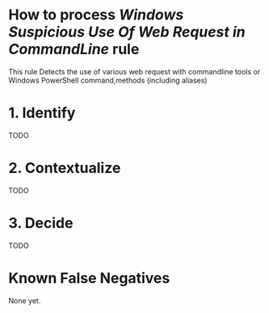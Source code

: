 # How to process *Windows Suspicious Use Of Web Request in CommandLine* rule
This rule Detects the use of various web request with commandline tools or Windows PowerShell command,methods (including aliases)

# 1. Identify
TODO

# 2. Contextualize
TODO

# 3. Decide
TODO

# Known False Negatives
None yet.
